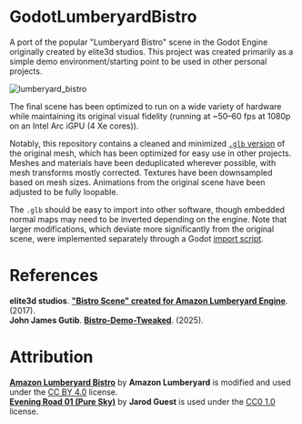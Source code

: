 # GodotLumberyardBistro
A port of the popular "Lumberyard Bistro" scene in the Godot Engine originally created by elite3d studios. This project was created primarily as a simple demo environment/starting point to be used in other personal projects.

![lumberyard_bistro](https://github.com/user-attachments/assets/5f6a86ea-c701-4318-bc9c-d8aa64b13da1)

The final scene has been optimized to run on a wide variety of hardware while maintaining its original visual fidelity (running at ~50–60 fps at 1080p on an Intel Arc iGPU (4 Xe cores)).

Notably, this repository contains a cleaned and minimized [`.glb` version](assets/lumberyard_bistro/lumberyard_bistro.glb) of the original mesh, which has been optimized for easy use in other projects. Meshes and materials have been deduplicated wherever possible, with mesh transforms mostly corrected. Textures have been downsampled based on mesh sizes. Animations from the original scene have been adjusted to be fully loopable. 

The `.glb` should be easy to import into other software, though embedded normal maps may need to be inverted depending on the engine. Note that larger modifications, which deviate more significantly from the original scene, were implemented separately through a Godot [import script](assets/lumberyard_bistro/lumberyard_bistro_import.gd).

# References
**elite3d studios**. **["Bistro Scene" created for Amazon Lumberyard Engine](https://www.artstation.com/artwork/bnDKr)**. (2017).\
**John James Gutib**. **[Bistro-Demo-Tweaked](https://github.com/Jamsers/Bistro-Demo-Tweaked)**. (2025).

# Attribution
**[Amazon Lumberyard Bistro](https://developer.nvidia.com/orca/amazon-lumberyard-bistro)** by **Amazon Lumberyard** is modified and used under the [CC BY 4.0](https://creativecommons.org/licenses/by/4.0/) license.\
**[Evening Road 01 (Pure Sky)](https://polyhaven.com/a/evening_road_01_puresky)** by **Jarod Guest** is used under the [CC0 1.0](https://creativecommons.org/publicdomain/zero/1.0/) license.
